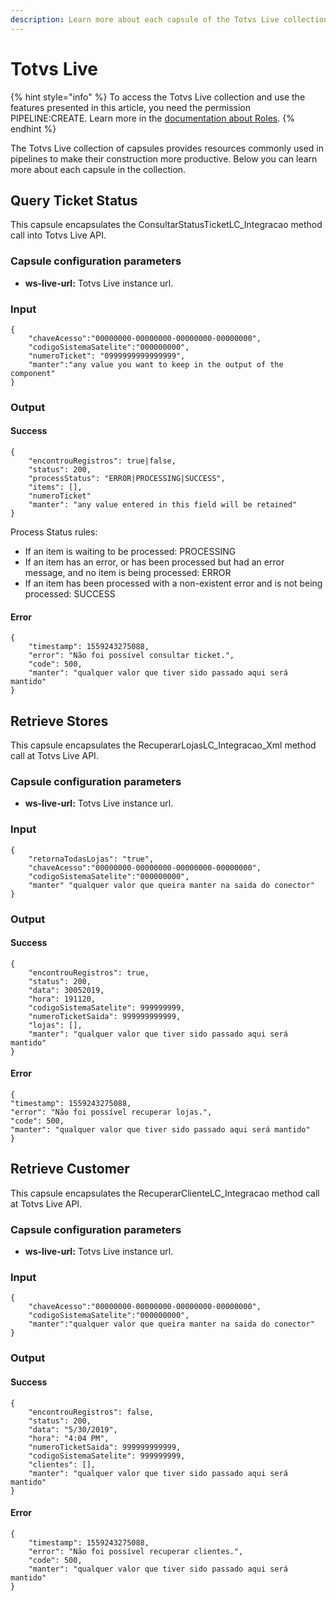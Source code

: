 ```yaml
---
description: Learn more about each capsule of the Totvs Live collection.
---
```


# Totvs Live

{% hint style="info" %}
To access the Totvs Live collection and use the features presented in this article, you need the permission PIPELINE:CREATE. Learn more in the [documentation about Roles](https://docs.digibee.com/documentation/administration/new-access-control/access-control-roles).
{% endhint %}

The Totvs Live collection of capsules provides resources commonly used in pipelines to make their construction more productive. Below you can learn more about each capsule in the collection.

## Query Ticket Status

This capsule encapsulates the ConsultarStatusTicketLC\_Integracao method call into Totvs Live API.

### Capsule configuration parameters

* **ws-live-url:** Totvs Live instance url.

### Input

```
{
    "chaveAcesso":"00000000-00000000-00000000-00000000",
    "codigoSistemaSatelite":"000000000",
    "numeroTicket": "0999999999999999",
    "manter":"any value you want to keep in the output of the component"
}

```

### Output

#### Success

```
{
    "encontrouRegistros": true|false,
    "status": 200,
    "processStatus": "ERROR|PROCESSING|SUCCESS",
    "items": [],
    "numeroTicket"
    "manter": "any value entered in this field will be retained"
}
```

Process Status rules:

* If an item is waiting to be processed: PROCESSING
* If an item has an error, or has been processed but had an error message, and no item is being processed: ERROR
* If an item has been processed with a non-existent error and is not being processed: SUCCESS

#### Error

```
{
    "timestamp": 1559243275088,
    "error": "Não foi possível consultar ticket.",
    "code": 500,
    "manter": "qualquer valor que tiver sido passado aqui será mantido"
}

```

## Retrieve Stores

This capsule encapsulates the RecuperarLojasLC\_Integracao\_Xml method call at Totvs Live API.

### Capsule configuration parameters

* **ws-live-url:** Totvs Live instance url.

### Input

```
{
    "retornaTodasLojas": "true",
    "chaveAcesso":"00000000-00000000-00000000-00000000",
    "codigoSistemaSatelite":"000000000",
    "manter" "qualquer valor que queira manter na saida do conector"
}
```

### Output

#### Success

```
{
    "encontrouRegistros": true,
    "status": 200,
    "data": 30052019,
    "hora": 191120,
    "codigoSistemaSatelite": 999999999,
    "numeroTicketSaida": 999999999999,
    "lojas": [],
    "manter": "qualquer valor que tiver sido passado aqui será mantido"
}
```

#### Error

```
{
"timestamp": 1559243275088,
"error": "Não foi possível recuperar lojas.",
"code": 500,
"manter": "qualquer valor que tiver sido passado aqui será mantido"
}
```

## Retrieve Customer

This capsule encapsulates the RecuperarClienteLC\_Integracao method call at Totvs Live API.

### Capsule configuration parameters

* **ws-live-url:** Totvs Live instance url.

### Input

```
{
    "chaveAcesso":"00000000-00000000-00000000-00000000",
    "codigoSistemaSatelite":"000000000",
    "manter":"qualquer valor que queira manter na saida do conector"
}
```

### Output

#### Success

```
{
    "encontrouRegistros": false,
    "status": 200,
    "data": "5/30/2019",
    "hora": "4:04 PM",
    "numeroTicketSaida": 999999999999,
    "codigoSistemaSatelite": 999999999,
    "clientes": [],
    "manter": "qualquer valor que tiver sido passado aqui será mantido"
}
```

#### Error

```
{
    "timestamp": 1559243275088,
    "error": "Não foi possível recuperar clientes.",
    "code": 500,
    "manter": "qualquer valor que tiver sido passado aqui será mantido"
}
```
